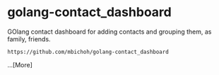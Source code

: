 # golang-contact_dashboard
GOlang contact dashboard for adding contacts and grouping them, as family, friends.
```
https://github.com/mbichoh/golang-contact_dashboard
```
...[More]
